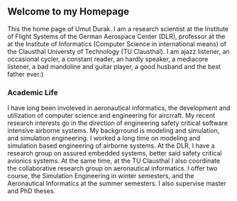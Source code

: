 ## Welcome to my Homepage

This the home page of Umut Durak. I am a research scientist at the Institute of Flight Systems
of the German Aerospace Center (DLR), professor at the at the Institute of Informatics (Computer Science in international means) of
the Clausthal Universty of Technology (TU Clausthal). I am ajazz listener, an occasional cycler, a constant reader, an hardly speaker,
a mediacore listener, a bad mandoline and guitar player, a good husband and the best father ever:) 

### Academic Life

I have long been involeved in aeronautical informatics, the development and utilization of computer science and engineering for
aircrraft. My recent research interests go in the direction of engineering safety critical software intensive airborne systems. 
My backgrround is modeling and simulation, and simulation engineering. I worked a long time on modeling and simulation based engineering of airborne systems. At the DLR, I have a research group on assured embedded systems, better said safety critical avionics systems.
At the same time, at the TU Clausthal I also coordinate the collaborative research group on
aeronautical informatics. I offer two course, the Simulation Engineering in winter semesters, and the Aeronautical
Informatics at the summer semesters. I also supervise master and PhD theses. 

